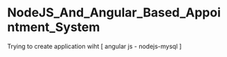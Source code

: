 # NodeJS_And_Angular_Based_Appointment_System
Trying to create application wiht [ angular js - nodejs-mysql ]
